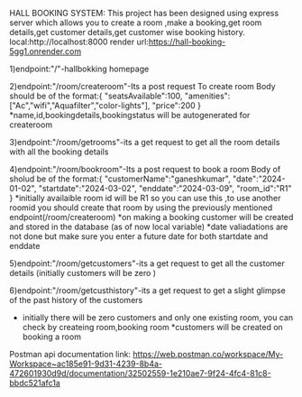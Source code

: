 HALL BOOKING SYSTEM:
This project has been designed using express server which allows you to create a room ,make a booking,get room details,get customer details,get customer wise booking history.
local:http://localhost:8000
render url:https://hall-booking-5gg1.onrender.com

1)endpoint:"/"-hallbokking homepage

2)endpoint:"/room/createroom"-Its a post request To create room
         Body should be of the format:{
                                        "seatsAvailable":100,
                                        "amenities":["Ac","wifi","Aquafilter","color-lights"],
                                        "price":200 
                                        }
        *name,id,bookingdetails,bookingstatus will be autogenerated for createroom

3)endpoint:"/room/getrooms"-its a get request to get all the room  details with all the booking details

4)endpoint:"/room/bookroom"-Its a post request to book a room
           Body of sholud be of the format:{
                                                "customerName":"ganeshkumar",
                                                "date":"2024-01-02",
                                                "startdate":"2024-03-02",
                                                "enddate":"2024-03-09",
                                                "room_id":"R1"
                                            }
            *initially availaible room id will be R1 so you can use this ,to use another roomid you should create that room by using the previously mentioned endpoint(/room/createroom)
            *on making a booking customer will be created and stored in the database (as of now local variable)
            *date valiadations are not done but make sure you enter a future date for both startdate and enddate
            
5)endpoint:"/room/getcustomers"-its a get request to get all the customer details (initially customers will be zero ) 

6)endpoint:"/room/getcusthistory"-its a get request to get a slight glimpse of the past history of the customers


* initially there will be zero customers and only one existing room, you can check by createing room,booking room
*customers will be created on booking a room


Postman api documentation link:
https://web.postman.co/workspace/My-Workspace~ac185e91-9d31-4239-8b4a-472601930d9d/documentation/32502559-1e210ae7-9f24-4fc4-81c8-bbdc521afc1a
